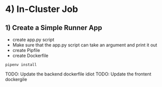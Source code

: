 # 4) In-Cluster Job
## 1) Create a Simple Runner App

- create app.py script
 - Make sure that the app.py script can take an argument and print it out
- create Pipfile
- create Dockerfile

```
pipenv install
```

TODO: Update the backend dockerfile idiot
TODO: Update the frontent dockergile

